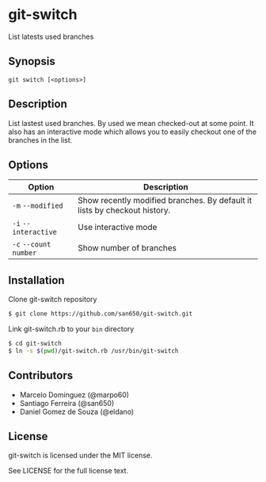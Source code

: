 # git-switch

List latests used branches

## Synopsis

```
git switch [<options>]
```

## Description

List lastest used branches. By used we mean checked-out at some point.
It also has an interactive mode which allows you to easily checkout one
of the branches in the list.

## Options

| Option                | Description                     |
|-----------------------|---------------------------------|
| `-m` `--modified`     | Show recently modified branches. By default it lists by checkout history. |
| `-i` `--interactive`  | Use interactive mode            |
| `-c` `--count number` | Show number of branches         |

## Installation

Clone git-switch repository

```sh
$ git clone https://github.com/san650/git-switch.git
```

Link git-switch.rb to your `bin` directory

```sh
$ cd git-switch
$ ln -s $(pwd)/git-switch.rb /usr/bin/git-switch
```

## Contributors

* Marcelo Dominguez (@marpo60)
* Santiago Ferreira (@san650)
* Daniel Gomez de Souza (@eldano)

## License

git-switch is licensed under the MIT license.

See LICENSE for the full license text.
